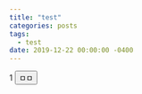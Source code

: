 ```yaml
---
title: "test"
categories: posts
tags:
  - test
date: 2019-12-22 00:00:00 -0400
---
```




<script>
function test(){
  document.getElementById("test").innerHTML = "2";
  
}
</script>
<span id="test">1</span>
<input type="button" value="ㅁㅁ" onclick="test()"> 


